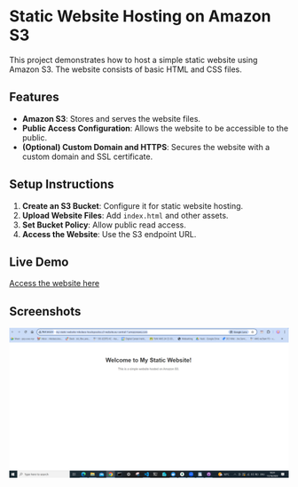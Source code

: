 # Static Website Hosting on Amazon S3

This project demonstrates how to host a simple static website using Amazon S3. The website consists of basic HTML and CSS files.

## Features

- **Amazon S3**: Stores and serves the website files.
- **Public Access Configuration**: Allows the website to be accessible to the public.
- **(Optional) Custom Domain and HTTPS**: Secures the website with a custom domain and SSL certificate.

## Setup Instructions

1. **Create an S3 Bucket**: Configure it for static website hosting.
2. **Upload Website Files**: Add `index.html` and other assets.
3. **Set Bucket Policy**: Allow public read access.
4. **Access the Website**: Use the S3 endpoint URL.

## Live Demo

[Access the website here](http://my-static-website-nikolaos-koulopoulos.s3-website.eu-central-1.amazonaws.com/)

## Screenshots

![Website Screenshot](screenshot.png)
